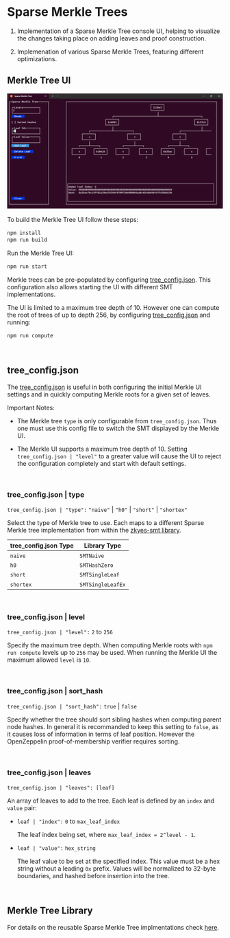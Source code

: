 # Sparse Merkle Trees

1. Implementation of a Sparse Merkle Tree console UI, helping to visualize the changes taking place on adding leaves and proof construction.

2. Implemenation of various Sparse Merkle Trees, featuring different optimizations. 

## Merkle Tree UI

![Merkle UI](../merkle_ui.png)

To build the Merkle Tree UI follow these steps:

```BASH
npm install
npm run build
```

Run the Merkle Tree UI:

```BASH
npm run start
```

Merkle trees can be pre-populated by configuring [tree_config.json](./tree_config.json). This configuration also allows starting the UI with different SMT implementations.

The UI is limited to a maximum tree depth of 10. However one can compute the root of trees of up to depth 256, by configuring [tree_config.json](./tree_config.json) and running:

```BASH
npm run compute
```

<BR />

## tree_config.json

The [tree_config.json](./tree_config.json) is useful in both configuring the initial Merkle UI settings and in quickly computing Merkle roots for a given set of leaves. 

Important Notes:
* The Merkle tree `type` is only configurable from `tree_config.json`. Thus one must use this config file to switch the SMT displayed by the Merkle UI.

* The Merkle UI supports a maximum tree depth of 10. Setting `tree_config.json | "level"` to a greater value will cause the UI to reject the configuration completely and start with default settings.

<BR />

### tree_config.json | type

`tree_config.json | "type":` `"naive"` | `"h0"` | `"short"` | `"shortex"`

Select the type of Merkle tree to use. Each maps to a different Sparse Merkle tree implementation from within the [zkyes-smt library](./README_NPMJS.md).

|tree_config.json Type       | Library Type      |
|----------------------------|-------------------|
|`naive`                     | `SMTNaive`        |
|`h0`                        | `SMTHashZero`     |
|`short`                     | `SMTSingleLeaf`   |
|`shortex`                   | `SMTSingleLeafEx` |


<BR />

### tree_config.json | level

`tree_config.json | "level":` `2` to `256`

Specify the maximum tree depth. When computing Merkle roots with `npm run compute` levels up to `256` may be used. When running the Merkle UI the maximum allowed `level` is `10`.

<BR />

### tree_config.json | sort_hash

`tree_config.json | "sort_hash":` `true` | `false`

Specify whether the tree should sort sibling hashes when computing parent node hashes. In general it is recommanded to keep this setting to `false`, as it causes loss of information in terms of leaf position. However the OpenZeppelin proof-of-membership verifier requires sorting.

<BR />

### tree_config.json | leaves


`tree_config.json | "leaves": [leaf]` 

An array of leaves to add to the tree. Each leaf is defined by an `index` and `value` pair:

* `leaf | "index":` `0` to `max_leaf_index`

    The leaf index being set, where `max_leaf_index = 2^level - 1`.

* `leaf | "value":` `hex_string`

    The leaf value to be set at the specified index. This value must be a hex string without a leading `0x` prefix. Values will be normalized to 32-byte boundaries, and hashed before insertion into the tree. 


<BR />

## Merkle Tree Library

For details on the reusable Sparse Merkle Tree implmentations check [here](./README_NPMJS.md).